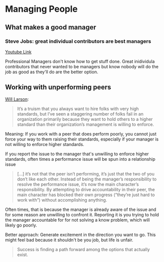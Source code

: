 # Managing People

## What makes a good manager

### Steve Jobs: great individual contributors are best managers

[Youtube Link](https://www.youtube.com/watch?v=QplyFXgIx7Q)

Professional Managers don't know how to get stuff done. Great inidividula contributors that never wanted to be managers but know nobody will do the job as good as they'll do are the better option.

## Working with unperforming peers

[Will Larson](https://lethain.com/hard-to-work-with/):

> It’s a truism that you always want to hire folks with very high standards, but I’ve seen a staggering number of folks fail in an organization primarily because they want to hold others to a higher standard than their organization’s management is willing to enforce.

Meaning: If you work with a peer that does perform poorly, you cannot just force your way to them raising their standards, especially if your manager is not willing to enforce higher standards.

If you report the issue to the manager that's unwilling to enforce higher standards, often times a performance issue will be spun into a relationship issue

> [...] it’s not that the peer isn’t performing, it’s just that the two of you don’t like each other. Instead of being the manager’s responsibility to resolve the performance issue, it’s now the main character’s responsibility. By attempting to drive accountability in their peer, the main character has blocked their own progress (“they’re just hard to work with”) without accomplishing anything.

Often times, that is because the manager is already aware of the issue and for some reason are unwilling to confront it. Reporting it is you trying to hold the manager accountable for for not solving a know problem, which will likely go poorly.

Better approach: Generate excitement in the direction you want to go. This might feel bad because it shouldn't be you job, but life is unfair.

> Success is finding a path forward among the options that actually exist.
